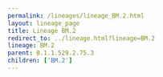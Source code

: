 ```yaml
---
permalink: /lineages/lineage_BM.2.html
layout: lineage_page
title: Lineage BM.2
redirect_to: ../lineage.html?lineage=BM.2
lineage: BM.2
parent: B.1.1.529.2.75.3
children: ['BM.2']
---
```

